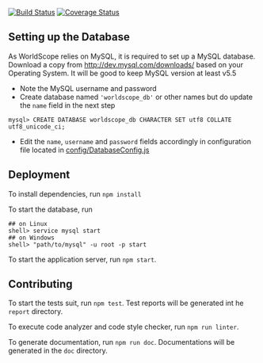 [![Build Status][travis-image]][travis-url] [![Coverage Status][coveralls-image]][coveralls-url]

## Setting up the Database
As WorldScope relies on MySQL, it is required to set up a MySQL database. Download a copy from http://dev.mysql.com/downloads/ based on your Operating System. It will be good to keep MySQL version at least v5.5

* Note the MySQL username and password 
* Create database named `'worldscope_db'` or other names but do update the `name` field in the next step
```
mysql> CREATE DATABASE worldscope_db CHARACTER SET utf8 COLLATE utf8_unicode_ci;
```
* Edit the `name`, `username` and `password` fields accordingly in configuration file located in [config/DatabaseConfig.js](config/DatabaseConfig.js)

## Deployment
To install dependencies, run `npm install`

To start the database, run 
```
## on Linux
shell> service mysql start 
## on Windows
shell> "path/to/mysql" -u root -p start
```

To start the application server, run `npm start`.

## Contributing 
To start the tests suit, run `npm test`. Test reports will be generated int he `report` directory.

To execute code analyzer and code style checker, run `npm run linter`.

To generate documentation, run `npm run doc`. Documentations will be generated in the `doc` directory.

[travis-image]: https://travis-ci.org/nus-mtp/worldscope.svg?branch=master
[travis-url]: https://travis-ci.org/nus-mtp/worldscope

[coveralls-image]: https://coveralls.io/repos/nus-mtp/worldscope/badge.svg?branch=master&service=github
[coveralls-url]: https://coveralls.io/github/nus-mtp/worldscope?branch=master
